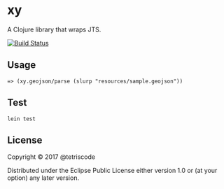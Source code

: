 # xy

A Clojure library that wraps JTS.

[![Build Status](https://travis-ci.org/tetriscode/xy.svg?branch=master)](https://travis-ci.org/tetriscode/xy)

## Usage

```
=> (xy.geojson/parse (slurp "resources/sample.geojson"))
```

## Test

```
lein test
```

## License

Copyright © 2017 @tetriscode

Distributed under the Eclipse Public License either version 1.0 or (at
your option) any later version.
